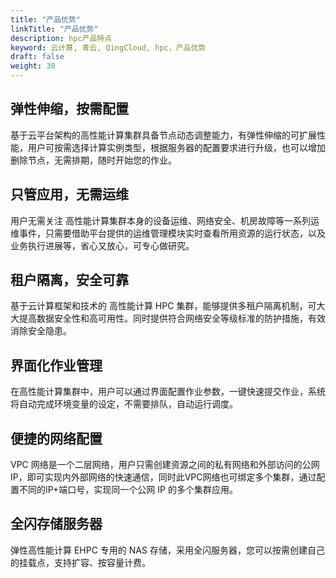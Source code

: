 ```yaml
---
title: "产品优势"
linkTitle: "产品优势"
description: hpc产品特点
keyword: 云计算, 青云, QingCloud, hpc，产品优势
draft: false
weight: 30
---
```


## 弹性伸缩，按需配置

基于云平台架构的高性能计算集群具备节点动态调整能力，有弹性伸缩的可扩展性能，用户可按需选择计算实例类型，根据服务器的配置要求进行升级，也可以增加删除节点，无需排期，随时开始您的作业。

## 只管应用，无需运维

用户无需关注 高性能计算集群本身的设备运维、网络安全、机房故障等一系列运维事件，只需要借助平台提供的运维管理模块实时查看所用资源的运行状态，以及业务执行进展等，省心又放心，可专心做研究。

## 租户隔离，安全可靠

基于云计算框架和技术的 高性能计算 HPC 集群，能够提供多租户隔离机制，可大大提高数据安全性和高可用性。同时提供符合网络安全等级标准的防护措施，有效消除安全隐患。


## 界面化作业管理

在高性能计算集群中，用户可以通过界面配置作业参数，一键快速提交作业，系统将自动完成环境变量的设定，不需要排队，自动运行调度。

## 便捷的网络配置

VPC 网络是一个二层网络，用户只需创建资源之间的私有网络和外部访问的公网 IP，即可实现内外部网络的快速通信，同时此VPC网络也可绑定多个集群，通过配置不同的IP+端口号，实现同一个公网 IP 的多个集群应用。

## 全闪存储服务器

弹性高性能计算 EHPC 专用的 NAS 存储，采用全闪服务器，您可以按需创建自己的挂载点，支持扩容、按容量计费。
